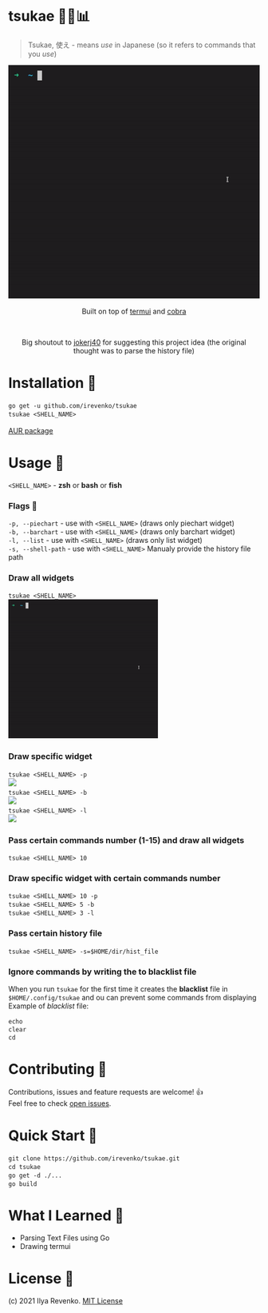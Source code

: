 # tsukae 🧑‍💻📊

> Tsukae, 使え - means <i>use</i> in Japanese (so it refers to commands that you <i>use</i>)
<p align="center"><img src="tsukae.gif"></p>

<p align="center">Built on top of <a href="https://github.com/gizak/termui">termui</a> and <a href="https://github.com/spf13/cobra">cobra</a> </p> <br>
<p align="center">Big shoutout to <a href="https://gitlab.com/jokerj40">jokerj40</a> for suggesting this project idea (the original thought was to parse the history file) </p>

# Installation 🔨
```go get -u github.com/irevenko/tsukae``` <br>
```tsukae <SHELL_NAME>``` <br> <br>
<a href="https://aur.archlinux.org/packages/tsukae-git/"> AUR package </a>


# Usage 🔬
```<SHELL_NAME>``` - <b>zsh</b> or <b>bash</b> or <b>fish</b>

### Flags 🎌
```-p, --piechart``` - use with ```<SHELL_NAME>``` (draws only piechart widget) <br>
```-b, --barchart``` - use with ```<SHELL_NAME>``` (draws only barchart widget) <br>
```-l, --list``` - use with ```<SHELL_NAME>``` (draws only list widget) <br>
```-s, --shell-path``` - use with ```<SHELL_NAME>``` Manualy provide the history file path

### Draw all widgets
```tsukae <SHELL_NAME>``` <br>
<img src="tsukae.gif" width="300"> 

### Draw specific widget
```tsukae <SHELL_NAME> -p ``` <br>
<img src="https://i.imgur.com/FsXDwsC.jpg" width="300"> <br>
```tsukae <SHELL_NAME> -b```  <br>
<img src="https://i.imgur.com/O9q0SVx.jpg" width="500"> <br>
```tsukae <SHELL_NAME> -l``` <br>
<img src="https://i.imgur.com/FEgw8wp.jpg" width="300">

### Pass certain commands number (1-15) and draw all widgets
```tsukae <SHELL_NAME> 10```

### Draw specific widget with certain commands number
```tsukae <SHELL_NAME> 10 -p ``` <br>
```tsukae <SHELL_NAME> 5 -b``` <br> 
```tsukae <SHELL_NAME> 3 -l``` 

### Pass certain history file
```tsukae <SHELL_NAME> -s=$HOME/dir/hist_file```

### Ignore commands by writing the to <b>blacklist</b> file
When you run ```tsukae``` for the first time it creates the <b>blacklist</b> file in ```$HOME/.config/tsukae``` and ou can prevent some commands from displaying
Example of <i>blacklist</i> file:  <br> 
```
echo
clear
cd
```

# Contributing 🤝
Contributions, issues and feature requests are welcome! 👍 <br>
Feel free to check [open issues](https://github.com/irevenko/tsukae/issues).

# Quick Start 🚀
```git clone https://github.com/irevenko/tsukae.git``` <br>
```cd tsukae``` <br>
```go get -d ./...``` <br>
```go build``` <br>

# What I Learned 🧠
- Parsing Text Files using Go
- Drawing termui

# License 📑 
(c) 2021 Ilya Revenko. [MIT License](https://tldrlegal.com/license/mit-license)
